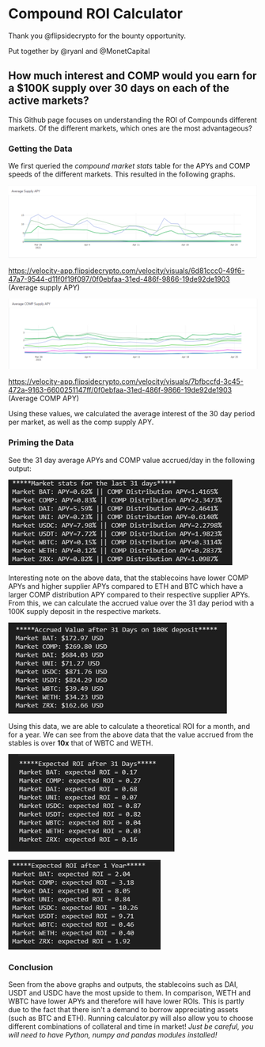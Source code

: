 # Compound ROI Calculator

Thank you @flipsidecrypto for the bounty opportunity.

Put together by @ryanl and @MonetCapital

## How much interest and COMP would you earn for a $100K supply over 30 days on each of the active markets?
This Github page focuses on understanding the ROI of Compounds different markets. Of the different markets, which ones are the most advantageous?

### Getting the Data
We first queried the *compound market stats* table for the APYs and COMP speeds of the different markets. This resulted in the following graphs.

![Supply](/outputs/apy-line.png)

https://velocity-app.flipsidecrypto.com/velocity/visuals/6d81ccc0-49f6-47a7-9544-d11f0f19f097/0f0ebfaa-31ed-486f-9866-19de92de1903
(Average supply APY)

![COMP](/outputs/comp-line.png)

https://velocity-app.flipsidecrypto.com/velocity/visuals/7bfbccfd-3c45-472a-9163-6600251147ff/0f0ebfaa-31ed-486f-9866-19de92de1903
(Average COMP APY)

Using these values, we calculated the average interest of the 30 day period per market, as well as the comp supply APY.

### Priming the Data
See the 31 day average APYs and COMP value accrued/day in the following output:

![Average APY and COMP](/outputs/market_interests.png)

Interesting note on the above data, that the stablecoins have lower COMP APYs and higher supplier APYs compared to ETH and BTC which have a larger COMP distribution APY compared
to their respective supplier APYs. From this, we can calculate the accrued value over the 31 day period with a 100K supply deposit in the respective markets.

![Value](/outputs/accrued_value.png)

Using this data, we are able to calculate a theoretical ROI for a month, and for a year. We can see from the above data that the value accrued from the stables is over **10x** that of WBTC and WETH. 

![ROI Month](/outputs/roi_month.png)

![ROI Year](/outputs/roi_year.png)

### Conclusion
Seen from the above graphs and outputs, the stablecoins such as DAI, USDT and USDC have the most upside to them. In comparison, WETH and WBTC have lower APYs and therefore will have lower ROIs. This is partly due to the fact that there isn't a demand to borrow appreciating assets (such as BTC and ETH). 
Running calculator.py will also allow you to choose different combinations of collateral and time in market! *Just be careful, you will need to have Python, numpy and pandas modules installed!*
